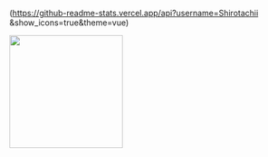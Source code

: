 (https://github-readme-stats.vercel.app/api?username=Shirotachii &show_icons=true&theme=vue)

<a href="https://github.com/Shirotachii"> <img  style="box-sizing:border-box" src="https://github-readme-stats.vercel.app/api/top-langs/?username=Shirotachii&layout=compact" height="200" /> </a>
</div>
